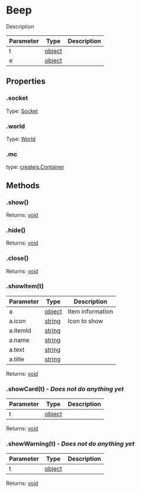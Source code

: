 <h1>Beep</h1>
Description

Parameter|Type|Description
---|---|---
t|[object](https://developer.mozilla.org/en-US/docs/Web/JavaScript/Reference/Global_Objects/Object)
e|[object](https://developer.mozilla.org/en-US/docs/Web/JavaScript/Reference/Global_Objects/Object)

## Properties
### .socket
Type: [Socket](https://socket.io/docs/client-api/#Socket)
### .world
Type: [World](World)
### .mc
type: [createjs.Container](https://www.createjs.com/docs/easeljs/classes/Container.html)

## Methods
### .show()

Returns: [void](https://developer.mozilla.org/en-US/docs/Web/JavaScript/Reference/Global_Objects/undefined)
### .hide()

Returns: [void](https://developer.mozilla.org/en-US/docs/Web/JavaScript/Reference/Global_Objects/undefined)
### .close()

Returns: [void](https://developer.mozilla.org/en-US/docs/Web/JavaScript/Reference/Global_Objects/undefined)
### .showItem(t)
Parameter|Type|Description
---|---|---
a|[object](https://developer.mozilla.org/en-US/docs/Web/JavaScript/Reference/Global_Objects/Object)| Item information
a.icon|[string](https://developer.mozilla.org/en-US/docs/Web/JavaScript/Reference/Global_Objects/String)|Icon to show
a.itemId|[string](https://developer.mozilla.org/en-US/docs/Web/JavaScript/Reference/Global_Objects/String)|
a.name|[string](https://developer.mozilla.org/en-US/docs/Web/JavaScript/Reference/Global_Objects/String)
a.text|[string](https://developer.mozilla.org/en-US/docs/Web/JavaScript/Reference/Global_Objects/String)
a.title|[string](https://developer.mozilla.org/en-US/docs/Web/JavaScript/Reference/Global_Objects/String)


Returns: [void](https://developer.mozilla.org/en-US/docs/Web/JavaScript/Reference/Global_Objects/undefined)
### .showCard(t) - *Does not do anything yet*
Parameter|Type|Description
---|---|---
t|[object](https://developer.mozilla.org/en-US/docs/Web/JavaScript/Reference/Global_Objects/Object)

Returns: [void](https://developer.mozilla.org/en-US/docs/Web/JavaScript/Reference/Global_Objects/undefined)
### .showWarning(t) - *Does not do anything yet*
Parameter|Type|Description
---|---|---
t|[object](https://developer.mozilla.org/en-US/docs/Web/JavaScript/Reference/Global_Objects/Object)

Returns: [void](https://developer.mozilla.org/en-US/docs/Web/JavaScript/Reference/Global_Objects/undefined)